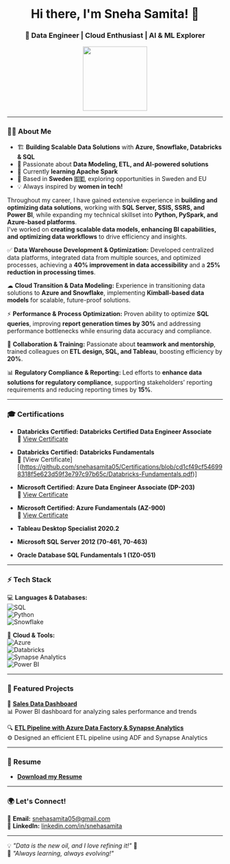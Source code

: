 <h1 align="center">Hi there, I'm Sneha Samita! 👋</h1>
<h3 align="center">🚀 Data Engineer | Cloud Enthusiast | AI & ML Explorer</h3>

<p align="center">
  <img src="https://img.shields.io/badge/Data%20Engineer-%2300C7B7.svg?style=for-the-badge&logo=python&logoColor=white" width="150">
</p>

---

### 👩‍💻 About Me  
- 🏗 **Building Scalable Data Solutions** with **Azure, Snowflake, Databricks & SQL**  
- 🎯 Passionate about **Data Modeling, ETL, and AI-powered solutions**  
- 🌱 Currently **learning Apache Spark**  
- 📍 Based in **Sweden 🇸🇪**, exploring opportunities in Sweden and EU  
- 💡 Always inspired by **women in tech!**  

Throughout my career, I have gained extensive experience in **building and optimizing data solutions**, working with **SQL Server, SSIS, SSRS, and Power BI**, while expanding my technical skillset into **Python, PySpark, and Azure-based platforms**.  
I've worked on **creating scalable data models, enhancing BI capabilities, and optimizing data workflows** to drive efficiency and insights.  

✅ **Data Warehouse Development & Optimization:** Developed centralized data platforms, integrated data from multiple sources, and optimized processes, achieving a **40% improvement in data accessibility** and a **25% reduction in processing times**.  

☁ **Cloud Transition & Data Modeling:** Experience in transitioning data solutions to **Azure and Snowflake**, implementing **Kimball-based data models** for scalable, future-proof solutions.  

⚡ **Performance & Process Optimization:** Proven ability to optimize **SQL queries**, improving **report generation times by 30%** and addressing performance bottlenecks while ensuring data accuracy and compliance.  

🤝 **Collaboration & Training:** Passionate about **teamwork and mentorship**, trained colleagues on **ETL design, SQL, and Tableau**, boosting efficiency by **20%**.  

📊 **Regulatory Compliance & Reporting:** Led efforts to **enhance data solutions for regulatory compliance**, supporting stakeholders’ reporting requirements and reducing reporting times by **15%**.  

---

### 🎓 Certifications  

- **Databricks Certified: Databricks Certified Data Engineer Associate**  
  📜 [View Certificate](https://github.com/snehasamita05/Certifications/blob/cd1cf49cf546998318f5e623d59f3e797c97b65c/Databricks-Certified-Data-Engineer-Associate.png)

- **Databricks Certified: Databricks Fundamentals**  
  📜 [View Certificate][(https://github.com/snehasamita05/Certifications/blob/cd1cf49cf546998318f5e623d59f3e797c97b65c/Databricks-Fundamentals.pdf)] 


- **Microsoft Certified: Azure Data Engineer Associate (DP-203)**  
  📜 [View Certificate](https://github.com/snehasamita05/Certifications/blob/cd1cf49cf546998318f5e623d59f3e797c97b65c/DP-203.jpg)  

- **Microsoft Certified: Azure Fundamentals (AZ-900)**  
  📜 [View Certificate](https://github.com/snehasamita05/Certifications/blob/cd1cf49cf546998318f5e623d59f3e797c97b65c/AZ-900.png) 

- **Tableau Desktop Specialist 2020.2**  

- **Microsoft SQL Server 2012 (70-461, 70-463)**   

- **Oracle Database SQL Fundamentals 1 (1Z0-051)** 
 
---

### ⚡ Tech Stack  
💻 **Languages & Databases:**  
![SQL](https://img.shields.io/badge/SQL-%231572B6.svg?style=for-the-badge&logo=sqlite&logoColor=white)  
![Python](https://img.shields.io/badge/Python-%23FFD43B.svg?style=for-the-badge&logo=python&logoColor=blue)  
![Snowflake](https://img.shields.io/badge/Snowflake-%2300C7B7.svg?style=for-the-badge&logo=snowflake&logoColor=white)  

🚀 **Cloud & Tools:**  
![Azure](https://img.shields.io/badge/Azure-0078D4.svg?style=for-the-badge&logo=microsoftazure&logoColor=white)  
![Databricks](https://img.shields.io/badge/Databricks-EF1A24.svg?style=for-the-badge&logo=databricks&logoColor=white)  
![Synapse Analytics](https://img.shields.io/badge/Synapse%20Analytics-0078D4.svg?style=for-the-badge&logo=microsoftazure&logoColor=white)  
![Power BI](https://img.shields.io/badge/Power%20BI-F2C811.svg?style=for-the-badge&logo=powerbi&logoColor=black)  

---

### 📌 Featured Projects  
🚀 **[Sales Data Dashboard](https://github.com/snehasamita05/Sales-Data-Dashboard)**  
📊 Power BI dashboard for analyzing sales performance and trends  

🔍 **[ETL Pipeline with Azure Data Factory & Synapse Analytics](https://github.com/snehasamita05/Azure-End-End-Project1)**  
⚙️ Designed an efficient ETL pipeline using ADF and Synapse Analytics  

---

### 📄 Resume  
- **[Download my Resume](https://github.com/snehasamita05/Resume/blob/main/Sneha_Samita_Resume.pdf)**


---

### 🌍 Let's Connect!  
📧 **Email:** [snehasamita05@gmail.com](mailto:snehasamita05@gmail.com)  
💼 **LinkedIn:** [linkedin.com/in/snehasamita](https://www.linkedin.com/in/snehasamita)  

---

💡 *"Data is the new oil, and I love refining it!"* 🚀  
🎯 *"Always learning, always evolving!"*
